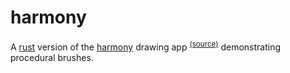 # harmony

A [rust] version of the [harmony] drawing app <sup>[(source)][harmony source]</sup> demonstrating procedural brushes.

[rust]: https://www.rust-lang.org "rust-lang.org"
[harmony]: https://mrdoob.com/projects/harmony/ "harmony on the web"
[harmony source]: https://github.com/mrdoob/harmony "harmony source repository"
